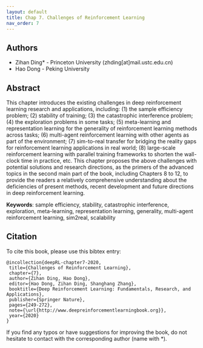 ```yaml
---
layout: default
title: Chap 7. Challenges of Reinforcement Learning
nav_order: 7
---
```


## Authors

- Zihan Ding* - Princeton University (zhding[at]mail.ustc.edu.cn)
- Hao Dong - Peking University 

## Abstract

This chapter introduces the existing challenges in deep reinforcement learning research and applications, including: (1) the sample efficiency problem; (2) stability of training; (3) the catastrophic interference problem; (4) the exploration problems in some tasks; (5) meta-learning and representation learning for the generality of reinforcement learning methods across tasks; (6) multi-agent reinforcement learning with other agents as part of the environment; (7) sim-to-real transfer for bridging the reality gaps for reinforcement learning applications in real world; (8) large-scale reinforcement learning with parallel training frameworks to shorten the wall-clock time in practice, etc. This chapter proposes the above challenges with potential solutions and research directions, as the primers of the advanced topics in the second main part of the book, including Chapters 8 to 12, to provide the readers a relatively comprehensive understanding about the deficiencies of present methods, recent development and future directions in deep reinforcement learning.

**Keywords**: sample efficiency, stability, catastrophic interference, exploration, meta-learning, representation learning, generality, multi-agent reinforcement learning, sim2real, scalability

## Citation

To cite this book, please use this bibtex entry:

```
@incollection{deepRL-chapter7-2020,
 title={Challenges of Reinforcement Learning},
 chapter={7},
 author={Zihan Ding, Hao Dong},
 editor={Hao Dong, Zihan Ding, Shanghang Zhang},
 booktitle={Deep Reinforcement Learning: Fundamentals, Research, and Applications},
 publisher={Springer Nature},
 pages={249-272},
 note={\url{http://www.deepreinforcementlearningbook.org}},
 year={2020}
}
```





If you find any typos or have suggestions for improving the book, do not hesitate to contact with the corresponding author (name with *).